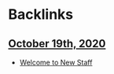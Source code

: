
# Backlinks
## [October 19th, 2020](<October 19th, 2020.md>)
- [Welcome to New Staff](<Welcome to New Staff.md>)

